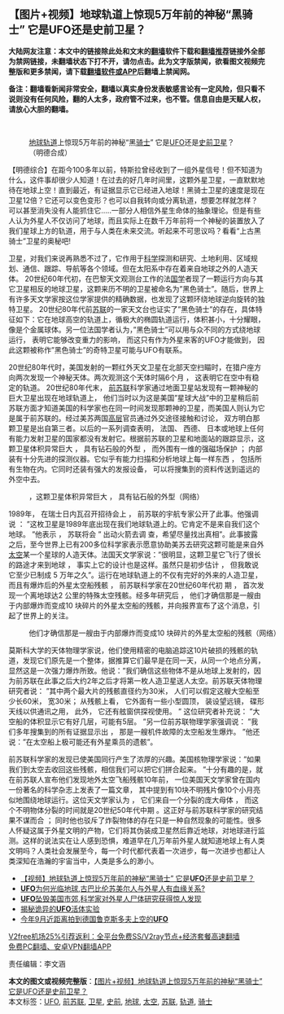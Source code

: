  <h2>【图片+视频】地球轨道上惊现5万年前的神秘“黑骑士” 它是UFO还是史前卫星？</h2> <p class="notice"><b>大陆网友注意：本文中的链接除此处和文末的<a href="https://github.com/bannedbook/fanqiang" >翻墙</a>软件下载和<a href="https://github.com/killgcd/justmysocks/blob/master/README.md">翻墙推荐</a>链接外全部为禁网链接，未翻墙状态下打不开，请勿点击。此为文字版禁闻，欲看图文视频完整版和更多禁闻，请下载<a href="https://github.com/bannedbook/fanqiang">翻墙软件或APP</a>后翻墙上禁闻网。</p><p>备注：翻墙看新闻非常安全，翻墙以真实身份发表敏感言论有一定风险，但只看不说则没有任何风险，翻的人太多，政府管不过来，也不管。信息自由是天赋人权，请放心大胆的翻墙。</b></p>  <div class="entry"> <br /> <figure><figcaption class="wp-caption-text"><a href="https://www.bannedbook.org/bnews/tag/%e5%9c%b0%e7%90%83/" class="st_tag internal_tag" rel="tag" title="标签 地球 下的日志">地球</a><a href="https://www.bannedbook.org/bnews/tag/%E8%BD%A8%E9%81%93/" class="st_tag internal_tag" rel="tag" title="标签 轨道 下的日志">轨道</a>上惊现5万年前的神秘“黑<a href="https://www.bannedbook.org/bnews/tag/%E9%AA%91%E5%A3%AB/" class="st_tag internal_tag" rel="tag" title="标签 骑士 下的日志">骑士</a>”   它是<a href="https://www.bannedbook.org/bnews/tag/ufo/" class="st_tag internal_tag" rel="tag" title="标签 UFO 下的日志">UFO</a>还是<a href="https://www.bannedbook.org/bnews/tag/%E5%8F%B2%E5%89%8D/" class="st_tag internal_tag" rel="tag" title="标签 史前 下的日志">史前</a><a href="https://www.bannedbook.org/bnews/tag/%e5%8d%ab%e6%98%9f/" class="st_tag internal_tag" rel="tag" title="标签 卫星 下的日志">卫星</a>？（明德合成）</figcaption></figure> <p></p> <p>【明德综合】在距今100多年以前，特斯拉曾经收到了一组外星信号！但不知道为什么，这件事却很少人知道！在过去的好几年时间里，这颗外星卫星，一直默默地待在地球上空！直到最近，有证据显示它已经进入地球！黑骑士卫星的速度是现在卫星12倍？它还可以变色变形？也可以自我转向或分离轨道，想要怎样就怎样？可以甚至消失没有人能抓住它&#8230;..一部分人相信外星生命体的抽象理论。但是有些人认为外星人不仅访问了地球，而且实际上在数千万年前将一个神秘的装置放入了我们星球上方的轨道，用于与人类在未来交流。听起来不可思议吗？看看“上古黑骑士”卫星​​的奥秘吧!</p>  <p></p> <p>卫星，对我们来说再熟悉不过了，它作用于<span class='wp_keywordlink'><a href="https://www.bannedbook.org/forum11/topic309.html" title="禁片：“科学”的棍子" target="_blank">科学</a></span>探测和研究、土地利用、区域规划、通信、跟踪、导航等各个领域。但在太阳系中存在着来自地球之外的人造天体。 20世纪60年代初，在巴黎天文观测台工作的法<span class='wp_keywordlink'><a href="https://www.bannedbook.org/forum24/" title="国学传统文化禁书" target="_blank">国学</a></span>者现了一颗运行方向与其它卫星相反的地球卫星，这颗来历不明的卫星被命名为&#8221;黑色骑士&#8221;。随后，世界上有许多天文学家按这位学家提供的精确数据，也发现了这颗环绕地球逆向旋转的独特卫星。 20世纪80年代前<a href="https://www.bannedbook.org/bnews/tag/%E8%8B%8F%E8%81%94/" class="st_tag internal_tag" rel="tag" title="标签 苏联 下的日志">苏联</a>的一家天文台也证实了&#8221;黑色骑士&#8221;的存在，具体特征如下：它在地球高空的轨道上，循极大的椭圆轨道运行，体积甚小，十分耀眼，像是个金属球体。另一位法国学者认为，&#8221;黑色骑士&#8221;可以用与众不同的方式绕地球运行， 表明它能够改变重力的影响， 而这只有作为外星来客的UFO才能做到， 因此这颗被称作&#8221;黑色骑士&#8221;的奇特卫星可能与UFO有联系。</p>  <p></p> <p>20世纪80年代时，美国发射的一颗红外天文卫星在北部天空扫瞄时，在猎户座方向两次发现一个神秘天体。两次观测这个天体时隔6个月 ， 这表明它在空中有稳定的轨道。 20世纪80年代末， <a href="https://www.bannedbook.org/bnews/tag/%E5%89%8D%E8%8B%8F%E8%81%94/" class="st_tag internal_tag" rel="tag" title="标签 前苏联 下的日志">前苏联</a>科学家通过地面卫星站发现有一颗神秘的巨大卫星出现在地球轨道上， 他们当时以为这是美国&#8221;星球大战&#8221;中的卫星稍后前苏联方面才知道美国的科学家也在同一时间发现那颗神的卫星，而美国人则认为它是属于前苏联的。经过美苏两国<span class='wp_keywordlink_affiliate'><a href="https://www.bannedbook.org/bnews/ccpdope/" title="中共高层内幕" target="_blank">高层</a></span>官员通过外交途径接触和讨论， 双方明白那颗卫星是出自第三者。以后的一系列调查表明， 法国、 西德、 日本或地球上任何有能力发射卫星的国家都没有发射它。根据前苏联的卫星和地面站的跟踪显示，这颗卫星体积异常巨大 ， 具有钻石般的外型 ， 而外围有一维的强磁场保护 ； 内部装有十分先进的探测仪器。它似乎有能力扫描和分析地球上每一样东西 ， 包括所有生物在内。它同时还装有强大的发报设备， 可以将搜集到的资料传送到遥远的外空中去。</p>  <figure id="attachment_19558" aria-describedby="caption-attachment-19558" style="width: 787px" class="wp-caption alignnone"><figcaption id="caption-attachment-19558" class="wp-caption-text">，这颗卫星体积异常巨大 ， 具有钻石般的外型（网络）</figcaption></figure> <p>1989年， 在瑞士日内瓦召开招待会上 ， 前苏联的宇航专家公开了此事。他强调说 ： &#8221;这枚卫星是1989年底出现在我们地球轨道上的。它肯定不是来自我们这个地球。 &#8221;他表示 ， 苏联将会 &#8221; 出动火箭去调 查，希望尽量找出真相&#8221;。此事披露之后，至今世界上已有200多位科学家表示愿意协助美苏去研究这颗可能是来自外<a href="https://www.bannedbook.org/bnews/tag/%e5%a4%aa%e7%a9%ba/" class="st_tag internal_tag" rel="tag" title="标签 太空 下的日志">太空</a>某一个星球的人造天体。法国天文学家说：&#8221;很明显，这颗卫星它飞行了很长的路途才来到地球 ， 事实上它的设计也是这样。虽然只是初步估计 ， 但我敢说它至少已制成 5 万年之久&#8221;。运行在地球轨道上的不仅有完好的外来的人造卫星， 而且有爆炸后的外星太空船残骸 ， 前苏联科学家在20世纪60年代初 期 ， 首次发现一个离地球达2 公里的特殊太空残骸。经多年研究后 ， 他们才确信那是一艘由于内部爆炸而变成10 块碎片的外星太空船的残骸，并向报界宣布了这个消息，引起了世界上的关注。</p> <figure id="attachment_19571" aria-describedby="caption-attachment-19571" style="width: 934px" class="wp-caption alignnone"><figcaption id="caption-attachment-19571" class="wp-caption-text">他们才确信那是一艘由于内部爆炸而变成10 块碎片的外星太空船的残骸（网络）</figcaption></figure> <p>莫斯科大学的天体物理学家说，他们使用精密的电脑追踪这10片破损的残骸的轨道，发现它们原先是一个整体，据推算它们最早是在同一天，从同一个地点分离，显然这是一次强力爆炸所致。他说：&#8221;我们确信这些物体不是从地球上发射的，因为前苏联在此事之后大约2年之后才将第一枚人造卫星送人太空。前苏联天体物理研究者说： &#8221;其中两个最大片的残骸直径约为30米， 人们可以假定这艘大空船至少长60米， 宽30米； 从残骸上看， 它外面有一些小型圆顶， 装设望远镜， 碟形天线以供通讯之用， 此外， 它还有舷窗供探视使用。 &#8221; 这位研究者补充说： &#8221;大空船的体积显示它有好几层，可能有5层。 &#8221;另一位前苏联物理学家强调说： &#8221;我们多年搜集到的所有证据显示出 ， 那是一艘机件故障的太空船发生爆炸。 &#8221;他还说：&#8221;在太空船上极可能还有外星乘员的遗骸&#8221;。</p>  <p></p> <p>前苏联科学家的发现已使美国同行产生了浓厚的兴趣。美国核物理学家说：&#8221;如果我们到太空去收回这些残骸，相信我们可以把它们拼合起来。 &#8221;十分有趣的是，就在前苏联人宣布他们发现地外太空飞船残骸10年前， 一位美国天文学家曾在国内一份著名的科学杂志上发表了一篇文章， 其中提到有10块不明残片像10个小月亮似地围绕地球运行。这位天文学家认为 ， 它们来自一个分裂的庞大母体 ， 而这个不明物体分裂的时间就是20世纪50年代中期 。这正好与前苏联科学家的研究结果不谋而合 ； 同时他也驳斥了炸裂物体的存在只是一种自然现象的可能性。很多人怀疑这属于外星文明的产物，它们将其伪装成卫星然后靠近地球，对地球进行监测。这样的说法实在让人感到恐惧，难道早在几万年前外星人就知道地球上有人类文明吗？人类社会发展至今，每一个时代都代表着一次进步，每一次进步也都让人类深知在浩瀚的宇宙当中，人类是多么的渺小。</p> <ul class='op-related-articles' title='相关阅读'> <li><a href='https://www.bannedbook.org/bnews/comments/20201224/1453775.html' target='_blank'>【视频】地球轨道上惊现5万年前的神秘“黑骑士” 它是<b>UFO</b>还是史前卫星？</a></li> <li><a href='https://www.bannedbook.org/bnews/comments/20201128/1438336.html' target='_blank'><b>UFO</b>为何光临地球,古巴比伦苏美尔人与外星人有血缘关系?</a></li> <li><a href='https://www.bannedbook.org/bnews/comments/20201125/1436514.html' target='_blank'><b>UFO</b>坠毁美国市郊,科学家对外星人尸体研究获得惊人发现</a></li> <li><a href='https://www.bannedbook.org/bnews/comments/20201123/1435852.html' target='_blank'>揭秘诡异的<b>UFO</b>活体实验</a></li> <li><a href='https://www.bannedbook.org/bnews/lifebaike/20201118/1433035.html' target='_blank'>今年9月近距离拍到德国鲁克斯多夫上空的<b>UFO</b></a></li> </ul> <p class="texttj"> <a href="https://github.com/bannedbook/fanqiang/wiki/V2ray%E6%9C%BA%E5%9C%BA" target="_blank">V2free机场25%引荐返利：全平台免费SS/V2ray节点+经济套餐高速翻墙</a><br/> <a href="https://github.com/bannedbook/fanqiang/wiki/%E7%A6%81%E9%97%BB%E7%BD%91%E5%AE%89%E5%8D%93%E7%BF%BB%E5%A2%99%E6%96%B0%E9%97%BBAPP" target="_blank">免费PC翻墙、安卓VPN翻墙APP</a></p><p>责任编辑：李文涵</p><a name='sharetosocial'></a>       <div><b>本文的图文或视频完整版</b>：<a href='https://www.bannedbook.org/bnews/comments/20201224/1453785.html'>【图片+视频】地球轨道上惊现5万年前的神秘“黑骑士” 它是UFO还是史前卫星？</a></div>  </div><!--END ENTRY--> <div class="postfooter"> <div>本文标签：<a href="https://www.bannedbook.org/bnews/tag/ufo/" rel="tag">UFO</a>, <a href="https://www.bannedbook.org/bnews/tag/%E5%89%8D%E8%8B%8F%E8%81%94/" rel="tag">前苏联</a>, <a href="https://www.bannedbook.org/bnews/tag/%e5%8d%ab%e6%98%9f/" rel="tag">卫星</a>, <a href="https://www.bannedbook.org/bnews/tag/%E5%8F%B2%E5%89%8D/" rel="tag">史前</a>, <a href="https://www.bannedbook.org/bnews/tag/%e5%9c%b0%e7%90%83/" rel="tag">地球</a>, <a href="https://www.bannedbook.org/bnews/tag/%e5%a4%aa%e7%a9%ba/" rel="tag">太空</a>, <a href="https://www.bannedbook.org/bnews/tag/%E8%8B%8F%E8%81%94/" rel="tag">苏联</a>, <a href="https://www.bannedbook.org/bnews/tag/%E8%BD%A8%E9%81%93/" rel="tag">轨道</a>, <a href="https://www.bannedbook.org/bnews/tag/%E9%AA%91%E5%A3%AB/" rel="tag">骑士</a></div>  </div><!--END POSTFOOTER--> 